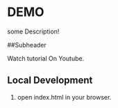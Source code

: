 # DEMO

some Description!

##Subheader

Watch tutorial On Youtube.

## Local Development

1. open index.html in your browser.
